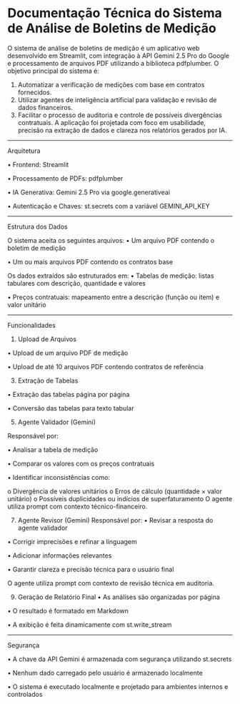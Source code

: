 # Documentação Técnica do Sistema de Análise de Boletins de Medição

O sistema de análise de boletins de medição é um aplicativo web desenvolvido em Streamlit, com integração à API Gemini 2.5 Pro do Google e processamento de arquivos PDF utilizando a biblioteca pdfplumber.
O objetivo principal do sistema é:
1.	Automatizar a verificação de medições com base em contratos fornecidos.
2.	Utilizar agentes de inteligência artificial para validação e revisão de dados financeiros.
3.	Facilitar o processo de auditoria e controle de possíveis divergências contratuais.
A aplicação foi projetada com foco em usabilidade, precisão na extração de dados e clareza nos relatórios gerados por IA.
________________________________________
Arquitetura

•	Frontend: Streamlit

•	Processamento de PDFs: pdfplumber

•	IA Generativa: Gemini 2.5 Pro via google.generativeai

•	Autenticação e Chaves: st.secrets com a variável GEMINI_API_KEY
________________________________________
Estrutura dos Dados

O sistema aceita os seguintes arquivos:
•	Um arquivo PDF contendo o boletim de medição

•	Um ou mais arquivos PDF contendo os contratos base

Os dados extraídos são estruturados em:
•	Tabelas de medição: listas tabulares com descrição, quantidade e valores

•	Preços contratuais: mapeamento entre a descrição (função ou item) e valor unitário
________________________________________
Funcionalidades
1. Upload de Arquivos
   
•	Upload de um arquivo PDF de medição

•	Upload de até 10 arquivos PDF contendo contratos de referência

3. Extração de Tabelas
   
•	Extração das tabelas página por página

•	Conversão das tabelas para texto tabular

5. Agente Validador (Gemini)
   
Responsável por:

•	Analisar a tabela de medição

•	Comparar os valores com os preços contratuais

•	Identificar inconsistências como:

o	Divergência de valores unitários
o	Erros de cálculo (quantidade × valor unitário)
o	Possíveis duplicidades ou indícios de superfaturamento
O agente utiliza prompt com contexto técnico-financeiro.

7. Agente Revisor (Gemini)
Responsável por:
•	Revisar a resposta do agente validador

•	Corrigir imprecisões e refinar a linguagem

•	Adicionar informações relevantes

•	Garantir clareza e precisão técnica para o usuário final

O agente utiliza prompt com contexto de revisão técnica em auditoria.

9. Geração de Relatório Final
•	As análises são organizadas por página

•	O resultado é formatado em Markdown

•	A exibição é feita dinamicamente com st.write_stream
________________________________________
Segurança

•	A chave da API Gemini é armazenada com segurança utilizando st.secrets

•	Nenhum dado carregado pelo usuário é armazenado localmente

•	O sistema é executado localmente e projetado para ambientes internos e controlados

